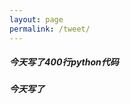 ```yaml
---
layout: page
permalink: /tweet/
---
```


<section class="post-list">
    <article class="post"><h5>今天写了400行python代码</h5></article>
    <article class="post"><h5>今天写了</h5></article>
</section>